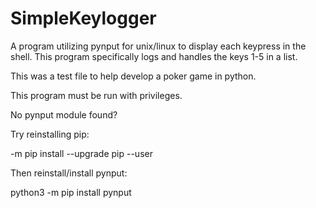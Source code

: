 # SimpleKeylogger
A program utilizing pynput for unix/linux to display each keypress in the shell. This program specifically logs and handles the keys 1-5 in a list.

This was a test file to help develop a poker game in python.

This program must be run with privileges.

No pynput module found?

Try reinstalling pip:

-m pip install --upgrade pip --user

Then reinstall/install pynput:

python3 -m pip install pynput
